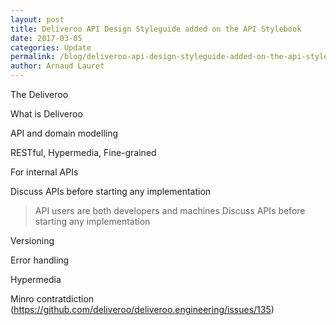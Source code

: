 ```yaml
---
layout: post
title: Deliveroo API Design Styleguide added on the API Stylebook
date: 2017-03-05
categories: Update
permalink: /blog/deliveroo-api-design-styleguide-added-on-the-api-stylebook
author: Arnaud Lauret
---
```


The Deliveroo 

What is Deliveroo

API and domain modelling

RESTful, Hypermedia, Fine-grained

For internal APIs

Discuss APIs before starting any implementation

> API users are both developers and machines
> Discuss APIs before starting any implementation


Versioning

Error handling

Hypermedia

Minro contratdiction (https://github.com/deliveroo/deliveroo.engineering/issues/135)